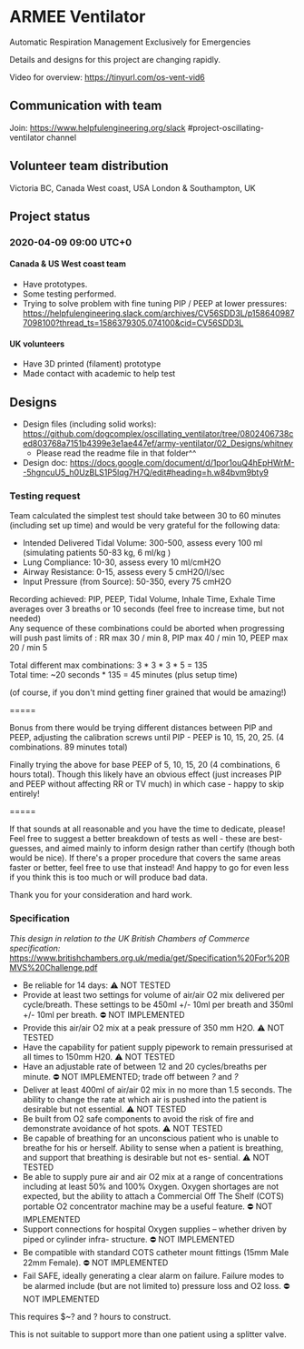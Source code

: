 
# ARMEE Ventilator
Automatic Respiration Management Exclusively for Emergencies

Details and designs for this project are changing rapidly.

Video for overview: https://tinyurl.com/os-vent-vid6

## Communication with team

Join: https://www.helpfulengineering.org/slack
#project-oscillating-ventilator channel

## Volunteer team distribution

Victoria BC, Canada
West coast, USA
London & Southampton, UK

## Project status

### 2020-04-09 09:00 UTC+0

#### Canada & US West coast team

* Have prototypes.
* Some testing performed.
* Trying to solve problem with fine tuning PIP / PEEP at lower pressures: https://helpfulengineering.slack.com/archives/CV56SDD3L/p1586409877098100?thread_ts=1586379305.074100&cid=CV56SDD3L

#### UK volunteers

* Have 3D printed (filament) prototype
* Made contact with academic to help test


## Designs

* Design files (including solid works): https://github.com/dogcomplex/oscillating_ventilator/tree/0802406738ced803768a7151b4399e3e1ae447ef/army-ventilator/02_Designs/whitney
  * Please read the readme file in that folder^^
* Design doc: https://docs.google.com/document/d/1por1ouQ4hEpHWrM--5hgncuU5_h0UzBLS1P5lqg7H7Q/edit#heading=h.w84bvm9bty9

### Testing request

Team calculated the simplest test should take between 30 to 60 minutes (including set up time) and would be very grateful for the following data:

* Intended Delivered Tidal Volume:  300-500, assess every 100 ml  (simulating patients 50-83 kg, 6 ml/kg )
* Lung Compliance:  10-30, assess every 10 ml/cmH2O
* Airway Resistance: 0-15, assess every 5 cmH2O/l/sec
* Input Pressure (from Source): 50-350, every 75 cmH2O

Recording achieved:  PIP, PEEP, Tidal Volume, Inhale Time, Exhale Time averages over 3 breaths or 10 seconds (feel free to increase time, but not needed)\
Any sequence of these combinations could be aborted when progressing will push past limits of : RR max 30 / min 8,  PIP max 40 / min 10, PEEP max 20 / min 5

Total different max combinations:  3 * 3 * 3 * 5 = 135\
Total time: ~20 seconds * 135 =  45 minutes (plus setup time)

(of course, if you don't mind getting finer grained that would be amazing!)

=====

Bonus from there would be trying different distances between PIP and PEEP, adjusting the calibration screws until PIP - PEEP is 10, 15, 20, 25.  (4 combinations.  89 minutes total)

Finally trying the above for base PEEP of 5, 10, 15, 20  (4 combinations, 6 hours total).  Though this likely have an obvious effect (just increases PIP and PEEP without affecting RR or TV much) in which case - happy to skip entirely!

=====

If that sounds at all reasonable and you have the time to dedicate, please!  Feel free to suggest a better breakdown of tests as well - these are best-guesses, and aimed mainly to inform design rather than certify (though both would be nice).  If there's a proper procedure that covers the same areas faster or better, feel free to use that instead!   And happy to go for even less if you think this is too much or will produce bad data.

Thank you for your consideration and hard work.

### Specification

*This design in relation to the UK British Chambers of Commerce specification:* https://www.britishchambers.org.uk/media/get/Specification%20For%20RMVS%20Challenge.pdf

* Be reliable for 14 days: ⚠ NOT TESTED
* Provide at least two settings for volume of air/air O2 mix delivered per cycle/breath. These settings to be 450ml +/- 10ml per breath and 350ml +/- 10ml per breath. ⛔ NOT IMPLEMENTED
* Provide this air/air O2 mix at a peak pressure of 350 mm H2O. ⚠ NOT TESTED
* Have the capability for patient supply pipework to remain pressurised at all times to 150mm H20. ⚠ NOT TESTED
* Have an adjustable rate of between 12 and 20 cycles/breaths per minute. ⛔ NOT IMPLEMENTED; trade off between _?_ and _?_
* Deliver at least 400ml of air/air 02 mix in no more than 1.5 seconds. The ability to change the rate at which air is pushed into the patient is desirable but not essential. ⚠ NOT TESTED
* Be built from O2 safe components to avoid the risk of fire and demonstrate avoidance of hot spots. ⚠ NOT TESTED
* Be capable of breathing for an unconscious patient who is unable to breathe for his or herself. Ability to sense when a patient is breathing, and support that breathing is desirable but not es- sential. ⚠ NOT TESTED
* Be able to supply pure air and air O2 mix at a range of concentrations including at least 50% and 100% Oxygen. Oxygen shortages are not expected, but the ability to attach a Commercial Off The Shelf (COTS) portable O2 concentrator machine may be a useful feature. ⛔ NOT IMPLEMENTED
* Support connections for hospital Oxygen supplies – whether driven by piped or cylinder infra- structure. ⛔ NOT IMPLEMENTED
* Be compatible with standard COTS catheter mount fittings (15mm Male 22mm Female). ⛔ NOT IMPLEMENTED
* Fail SAFE, ideally generating a clear alarm on failure. Failure modes to be alarmed include (but are not limited to) pressure loss and O2 loss. ⛔ NOT IMPLEMENTED

This requires $~? and ? hours to construct.

This is not suitable to support more than one patient using a splitter valve.
